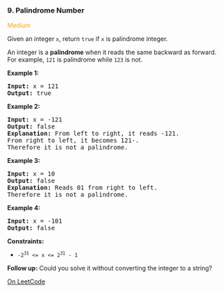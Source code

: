 ### 9. Palindrome Number

<span style="color:orange">Medium</span>

Given an integer `x`, return `true` if `x` is palindrome integer.

An integer is a __palindrome__ when it reads the same backward 
as forward. For example, `121` is palindrome while `123` is not.

__Example 1:__
<pre>
<b>Input:</b> x = 121
<b>Output:</b> true
</pre>

__Example 2:__
<pre>
<b>Input:</b> x = -121
<b>Output:</b> false
<b>Explanation:</b> From left to right, it reads -121. 
From right to left, it becomes 121-. 
Therefore it is not a palindrome.
</pre>

__Example 3:__
<pre>
<b>Input:</b> x = 10
<b>Output:</b> false
<b>Explanation:</b> Reads 01 from right to left. 
Therefore it is not a palindrome.
</pre>

__Example 4:__
<pre>
<b>Input:</b> x = -101
<b>Output:</b> false
</pre>

__Constraints:__
* <code>-2<sup>31</sup> <= x <= 2<sup>31</sup> - 1</code>

__Follow up:__ 
Could you solve it without converting the integer to a string?

[On LeetCode](https://leetcode.com/problems/palindrome-number/)
